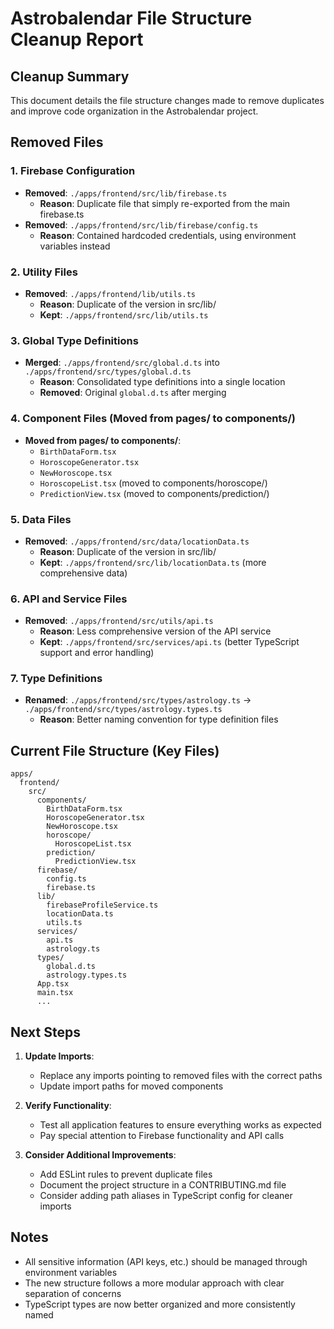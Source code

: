 # Astrobalendar File Structure Cleanup Report

## Cleanup Summary
This document details the file structure changes made to remove duplicates and improve code organization in the Astrobalendar project.

## Removed Files

### 1. Firebase Configuration
- **Removed**: `./apps/frontend/src/lib/firebase.ts`
  - **Reason**: Duplicate file that simply re-exported from the main firebase.ts
- **Removed**: `./apps/frontend/src/lib/firebase/config.ts`
  - **Reason**: Contained hardcoded credentials, using environment variables instead

### 2. Utility Files
- **Removed**: `./apps/frontend/lib/utils.ts`
  - **Reason**: Duplicate of the version in src/lib/
  - **Kept**: `./apps/frontend/src/lib/utils.ts`

### 3. Global Type Definitions
- **Merged**: `./apps/frontend/src/global.d.ts` into `./apps/frontend/src/types/global.d.ts`
  - **Reason**: Consolidated type definitions into a single location
  - **Removed**: Original `global.d.ts` after merging

### 4. Component Files (Moved from pages/ to components/)
- **Moved from pages/ to components/**:
  - `BirthDataForm.tsx`
  - `HoroscopeGenerator.tsx`
  - `NewHoroscope.tsx`
  - `HoroscopeList.tsx` (moved to components/horoscope/)
  - `PredictionView.tsx` (moved to components/prediction/)

### 5. Data Files
- **Removed**: `./apps/frontend/src/data/locationData.ts`
  - **Reason**: Duplicate of the version in src/lib/
  - **Kept**: `./apps/frontend/src/lib/locationData.ts` (more comprehensive data)

### 6. API and Service Files
- **Removed**: `./apps/frontend/src/utils/api.ts`
  - **Reason**: Less comprehensive version of the API service
  - **Kept**: `./apps/frontend/src/services/api.ts` (better TypeScript support and error handling)

### 7. Type Definitions
- **Renamed**: `./apps/frontend/src/types/astrology.ts` → `./apps/frontend/src/types/astrology.types.ts`
  - **Reason**: Better naming convention for type definition files

## Current File Structure (Key Files)

```
apps/
  frontend/
    src/
      components/
        BirthDataForm.tsx
        HoroscopeGenerator.tsx
        NewHoroscope.tsx
        horoscope/
          HoroscopeList.tsx
        prediction/
          PredictionView.tsx
      firebase/
        config.ts
        firebase.ts
      lib/
        firebaseProfileService.ts
        locationData.ts
        utils.ts
      services/
        api.ts
        astrology.ts
      types/
        global.d.ts
        astrology.types.ts
      App.tsx
      main.tsx
      ...
```

## Next Steps

1. **Update Imports**:
   - Replace any imports pointing to removed files with the correct paths
   - Update import paths for moved components

2. **Verify Functionality**:
   - Test all application features to ensure everything works as expected
   - Pay special attention to Firebase functionality and API calls

3. **Consider Additional Improvements**:
   - Add ESLint rules to prevent duplicate files
   - Document the project structure in a CONTRIBUTING.md file
   - Consider adding path aliases in TypeScript config for cleaner imports

## Notes
- All sensitive information (API keys, etc.) should be managed through environment variables
- The new structure follows a more modular approach with clear separation of concerns
- TypeScript types are now better organized and more consistently named
